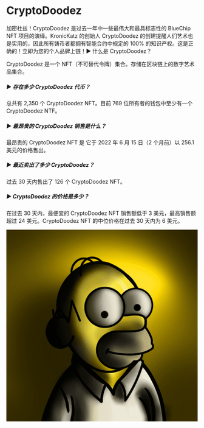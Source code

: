 # CryptoDoodez

加密杜兹！CryptoDoodez 是过去一年中一些最伟大和最具标志性的 BlueChip NFT 项目的演绎。KronicKatz 的创始人 CryptoDoodez 的创建提醒人们艺术也是实用的，因此所有铸币者都拥有智能合约中规定的 100% 的知识产权。这是正确的！立即为您的个人品牌上链！▶ 什么是 CryptoDoodez？

CryptoDoodez 是一个 NFT（不可替代令牌）集合。存储在区块链上的数字艺术品集合。

##### ▶ 存在多少 CryptoDoodez 代币？

总共有 2,350 个 CryptoDoodez NFT。目前 769 位所有者的钱包中至少有一个 CryptoDoodez NTF。

##### ▶ 最昂贵的 CryptoDoodez 销售是什么？

最昂贵的 CryptoDoodez NFT 是 它于 2022 年 6 月 15 日（2 个月前）以 256.1 美元的价格售出。

##### ▶ 最近卖出了多少 CryptoDoodez？

过去 30 天内售出了 126 个 CryptoDoodez NFT。

##### ▶ CryptoDoodez 的价格是多少？

在过去 30 天内，最便宜的 CryptoDoodez NFT 销售额低于 3 美元，最高销售额超过 24 美元。CryptoDoodez NFT 的中位价格在过去 30 天内为 6 美元。

![NFT](unnamed.png)
